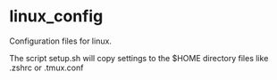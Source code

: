 # linux_config

Configuration files for linux.

The script setup.sh will copy settings to the $HOME directory files like .zshrc or .tmux.conf
